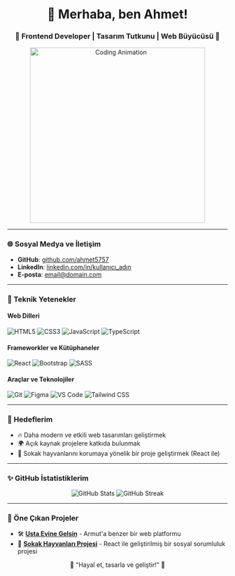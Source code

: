 <h1 align="center">👋 Merhaba, ben Ahmet!</h1>
<h3 align="center">🌟 Frontend Developer | Tasarım Tutkunu | Web Büyücüsü 🌟</h3>

<p align="center">
  <img src="https://user-images.githubusercontent.com/your-gif-link-here.gif" alt="Coding Animation" width="400"/>
</p>

---

### 🌐 Sosyal Medya ve İletişim
- **GitHub**: [github.com/ahmet5757](https://github.com/kullanıcı_adın)
- **LinkedIn**: [linkedin.com/in/kullanıcı_adın](https://linkedin.com/in/kullanıcı_adın)
- **E-posta**: [email@domain.com](mailto:email@domain.com)

---

### 🚀 Teknik Yetenekler
#### Web Dilleri
<p>
  <img src="https://img.shields.io/badge/HTML5-E34F26?style=for-the-badge&logo=html5&logoColor=white" alt="HTML5"/>
  <img src="https://img.shields.io/badge/CSS3-1572B6?style=for-the-badge&logo=css3&logoColor=white" alt="CSS3"/>
  <img src="https://img.shields.io/badge/JavaScript-F7DF1E?style=for-the-badge&logo=javascript&logoColor=black" alt="JavaScript"/>
  <img src="https://img.shields.io/badge/TypeScript-3178C6?style=for-the-badge&logo=typescript&logoColor=white" alt="TypeScript"/>
</p>

#### Frameworkler ve Kütüphaneler
<p>
  <img src="https://img.shields.io/badge/React-61DAFB?style=for-the-badge&logo=react&logoColor=black" alt="React"/>
  <img src="https://img.shields.io/badge/Bootstrap-7952B3?style=for-the-badge&logo=bootstrap&logoColor=white" alt="Bootstrap"/>
  <img src="https://img.shields.io/badge/SASS-CC6699?style=for-the-badge&logo=sass&logoColor=white" alt="SASS"/>
</p>

#### Araçlar ve Teknolojiler
<p>
  <img src="https://img.shields.io/badge/Git-F05032?style=for-the-badge&logo=git&logoColor=white" alt="Git"/>
  <img src="https://img.shields.io/badge/Figma-F24E1E?style=for-the-badge&logo=figma&logoColor=white" alt="Figma"/>
  <img src="https://img.shields.io/badge/VS%20Code-007ACC?style=for-the-badge&logo=visual-studio-code&logoColor=white" alt="VS Code"/>
  <img src="https://img.shields.io/badge/Tailwind%20CSS-06B6D4?style=for-the-badge&logo=tailwindcss&logoColor=white" alt="Tailwind CSS"/>
</p>

---

### 🎯 Hedeflerim
- 🔥 Daha modern ve etkili web tasarımları geliştirmek
- 🌍 Açık kaynak projelere katkıda bulunmak
- 🐾 Sokak hayvanlarını korumaya yönelik bir proje geliştirmek (React ile)

---

### ✨ GitHub İstatistiklerim
<p align="center">
  <img src="https://github-readme-stats.vercel.app/api?username=kullanıcı_adın&show_icons=true&theme=radical" alt="GitHub Stats" />
  <img src="https://github-readme-streak-stats.herokuapp.com/?user=kullanıcı_adın&theme=radical" alt="GitHub Streak" />
</p>

---

### 🎨 Öne Çıkan Projeler
- 🛠️ **[Usta Evine Gelsin](https://github.com/kullanıcı_adın/usta-evine-gelsin)** - Armut'a benzer bir web platformu
- 🐾 **[Sokak Hayvanları Projesi](https://github.com/kullanıcı_adın/sokak-hayvanlari)** - React ile geliştirilmiş bir sosyal sorumluluk projesi

<p align="center">🚀 "Hayal et, tasarla ve geliştir!" 🚀</p>
